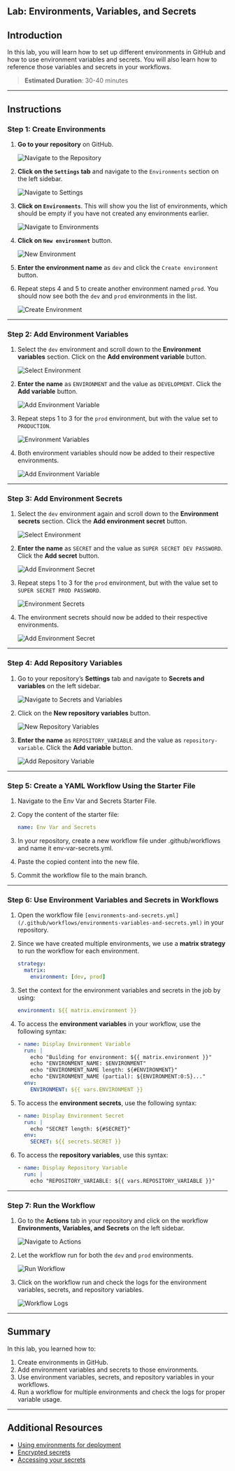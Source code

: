 ## Lab: Environments, Variables, and Secrets

## Introduction

In this lab, you will learn how to set up different environments in GitHub and how to use environment variables and secrets. You will also learn how to reference those variables and secrets in your workflows.

> **Estimated Duration**: 30-40 minutes

---

## Instructions

### Step 1: Create Environments

1. **Go to your repository** on GitHub.

   ![Navigate to the Repository](./images/environments-variables-secrets/1.png)

2. **Click on the `Settings` tab** and navigate to the `Environments` section on the left sidebar.

   ![Navigate to Settings](./images/environments-variables-secrets/2.png)

3. **Click on `Environments`**. This will show you the list of environments, which should be empty if you have not created any environments earlier.

   ![Navigate to Environments](./images/environments-variables-secrets/3.png)

4. **Click on `New environment`** button.

   ![New Environment](./images/environments-variables-secrets/4.png)

5. **Enter the environment name** as `dev` and click the `Create environment` button.

6. Repeat steps 4 and 5 to create another environment named `prod`. You should now see both the `dev` and `prod` environments in the list.

   ![Create Environment](./images/environments-variables-secrets/5.png)

---

### Step 2: Add Environment Variables

1. Select the `dev` environment and scroll down to the **Environment variables** section. Click on the **Add environment variable** button.

   ![Select Environment](./images/environments-variables-secrets/6.png)

2. **Enter the name** as `ENVIRONMENT` and the value as `DEVELOPMENT`. Click the **Add variable** button.

   ![Add Environment Variable](./images/environments-variables-secrets/7.png)

3. Repeat steps 1 to 3 for the `prod` environment, but with the value set to `PRODUCTION`.

   ![Environment Variables](./images/environments-variables-secrets/8.png)

4. Both environment variables should now be added to their respective environments.

   ![Add Environment Variable](./images/environments-variables-secrets/9.png)

---

### Step 3: Add Environment Secrets

1. Select the `dev` environment again and scroll down to the **Environment secrets** section. Click the **Add environment secret** button.

   ![Select Environment](./images/environments-variables-secrets/10.png)

2. **Enter the name** as `SECRET` and the value as `SUPER SECRET DEV PASSWORD`. Click the **Add secret** button.

   ![Add Environment Secret](./images/environments-variables-secrets/11.png)

3. Repeat steps 1 to 3 for the `prod` environment, but with the value set to `SUPER SECRET PROD PASSWORD`.

   ![Environment Secrets](./images/environments-variables-secrets/12.png)

4. The environment secrets should now be added to their respective environments.

   ![Add Environment Secret](./images/environments-variables-secrets/13.png)

---

### Step 4: Add Repository Variables

1. Go to your repository’s **Settings** tab and navigate to **Secrets and variables** on the left sidebar.

   ![Navigate to Secrets and Variables](./images/environments-variables-secrets/14.png)

2. Click on the **New repository variables** button.

   ![New Repository Variables](./images/environments-variables-secrets/15.png)

3. **Enter the name** as `REPOSITORY_VARIABLE` and the value as `repository-variable`. Click the **Add variable** button.

   ![Add Repository Variable](./images/environments-variables-secrets/16.png)

---

### Step 5: Create a YAML Workflow Using the Starter File

1. Navigate to the Env Var and Secrets Starter File.

2. Copy the content of the starter file:

   ```yaml
   name: Env Var and Secrets
   ```

3. In your repository, create a new workflow file under .github/workflows and name it env-var-secrets.yml.

4. Paste the copied content into the new file.

5. Commit the workflow file to the main branch.

---

### Step 6: Use Environment Variables and Secrets in Workflows

1. Open the workflow file `[environments-and-secrets.yml](/.github/workflows/environments-variables-and-secrets.yml)` in your repository.

2. Since we have created multiple environments, we use a **matrix strategy** to run the workflow for each environment.

   ```yaml
   strategy:
     matrix:
       environment: [dev, prod]
   ```

3. Set the context for the environment variables and secrets in the job by using:

   ```yaml
   environment: ${{ matrix.environment }}
   ```

4. To access the **environment variables** in your workflow, use the following syntax:

   ```yaml
   - name: Display Environment Variable
     run: |
       echo "Building for environment: ${{ matrix.environment }}"
       echo "ENVIRONMENT_NAME: $ENVIRONMENT"
       echo "ENVIRONMENT_NAME length: ${#ENVIRONMENT}"
       echo "ENVIRONMENT_NAME (partial): ${ENVIRONMENT:0:5}..."
     env:
       ENVIRONMENT: ${{ vars.ENVIRONMENT }}
   ```

5. To access the **environment secrets**, use the following syntax:

   ```yaml
   - name: Display Environment Secret
     run: |
       echo "SECRET length: ${#SECRET}"
     env:
       SECRET: ${{ secrets.SECRET }}
   ```

6. To access the **repository variables**, use this syntax:

   ```yaml
   - name: Display Repository Variable
     run: |
       echo "REPOSITORY_VARIABLE: ${{ vars.REPOSITORY_VARIABLE }}"
   ```

---

### Step 7: Run the Workflow

1. Go to the **Actions** tab in your repository and click on the workflow **Environments, Variables, and Secrets** on the left sidebar.

   ![Navigate to Actions](./images/environments-variables-secrets/17.png)

2. Let the workflow run for both the `dev` and `prod` environments.

   ![Run Workflow](./images/environments-variables-secrets/18.png)

3. Click on the workflow run and check the logs for the environment variables, secrets, and repository variables.

   ![Workflow Logs](./images/environments-variables-secrets/19.png)

---

## Summary

In this lab, you learned how to:

1. Create environments in GitHub.
2. Add environment variables and secrets to those environments.
3. Use environment variables, secrets, and repository variables in your workflows.
4. Run a workflow for multiple environments and check the logs for proper variable usage.

---

## Additional Resources

- [Using environments for deployment](https://docs.github.com/en/actions/deployment/targeting-different-environments/using-environments-for-deployment)
- [Encrypted secrets](https://docs.github.com/en/actions/security-guides/encrypted-secrets)
- [Accessing your secrets](https://docs.github.com/en/actions/security-guides/encrypted-secrets#accessing-your-secrets)
